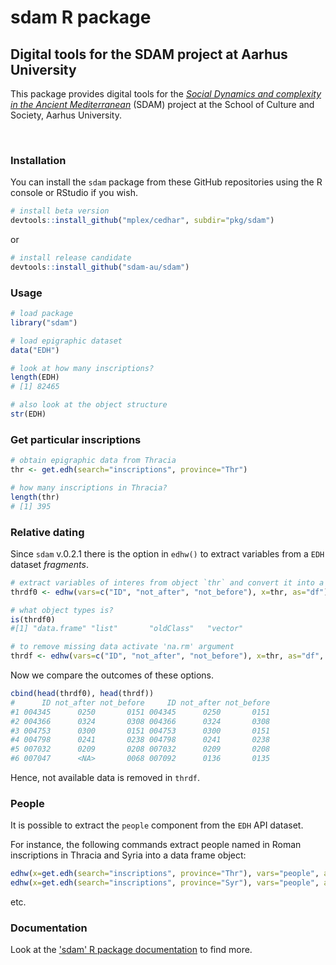 # sdam R package

## Digital tools for the SDAM project at Aarhus University

This package provides digital tools for the [*Social Dynamics and complexity
in the Ancient Mediterranean*](https://sdam-au.github.io/sdam-au/) (SDAM) project 
at the School of Culture and Society, Aarhus University.



<br/>

### Installation

You can install the `sdam` package from these GitHub repositories using the R console or RStudio if you wish.

```r
# install beta version
devtools::install_github("mplex/cedhar", subdir="pkg/sdam")
```
or 

```r
# install release candidate
devtools::install_github("sdam-au/sdam")
```


### Usage

```r
# load package
library("sdam")
```

```r
# load epigraphic dataset
data("EDH")
```

```r
# look at how many inscriptions?
length(EDH)
# [1] 82465
```


```r
# also look at the object structure
str(EDH)
```


### Get particular inscriptions

```r
# obtain epigraphic data from Thracia
thr <- get.edh(search="inscriptions", province="Thr")
```

```r
# how many inscriptions in Thracia?
length(thr)
# [1] 395
```


### Relative dating

Since `sdam` v.0.2.1 there is the option in `edhw()` to extract variables from a `EDH` dataset *fragments*.

```r
# extract variables of interes from object `thr` and convert it into a data frame
thrdf0 <- edhw(vars=c("ID", "not_after", "not_before"), x=thr, as="df")

# what object types is?
is(thrdf0)
#[1] "data.frame" "list"       "oldClass"   "vector"  
```

```r
# to remove missing data activate 'na.rm' argument
thrdf <- edhw(vars=c("ID", "not_after", "not_before"), x=thr, as="df", na.rm=TRUE)
```

Now we compare the outcomes of these options.

```r
cbind(head(thrdf0), head(thrdf))
#      ID not_after not_before     ID not_after not_before
#1 004345      0250       0151 004345      0250       0151
#2 004366      0324       0308 004366      0324       0308
#3 004753      0300       0151 004753      0300       0151
#4 004798      0241       0238 004798      0241       0238
#5 007032      0209       0208 007032      0209       0208
#6 007047      <NA>       0068 007092      0136       0135
```

Hence, not available data is removed in `thrdf`.




### People

It is possible to extract the `people` component from the `EDH` API dataset.

For instance, the following commands extract people named in Roman inscriptions in Thracia and Syria into a data frame object:
```r
edhw(x=get.edh(search="inscriptions", province="Thr"), vars="people", as="df")
edhw(x=get.edh(search="inscriptions", province="Syr"), vars="people", as="df")
```
etc.



### Documentation

Look at the ['sdam' R package documentation](https://sdam-au.github.io/sdam/) to find more.

